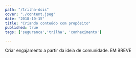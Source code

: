 ```yaml
---
path: "/trilha-dois"
cover: "./content.jpeg"
date: "2018-10-15"
title: "Criando conteúdo com propósito"
published: true
tags: ['seguranca','trilha', 'conhecimento']

---
```

Criar engajamento a partir da ideia de comunidade. EM BREVE

